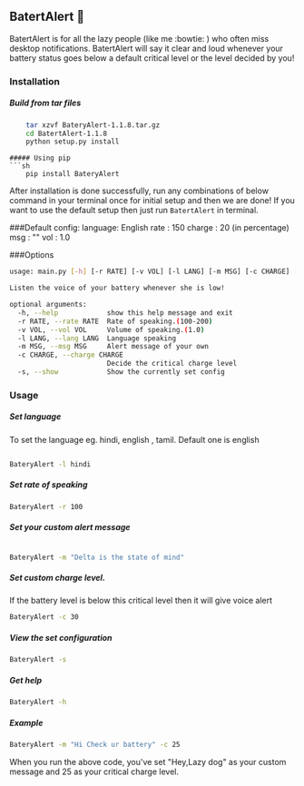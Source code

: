 ## BatertAlert :loudspeaker:

BatertAlert is for all the lazy people (like me :bowtie: ) who often miss desktop notifications. BatertAlert 
will say it clear and loud whenever your battery status goes below a default critical level or the level decided by you! 


### Installation

##### Build from tar files
```sh
	tar xzvf BateryAlert-1.1.8.tar.gz
	cd BatertAlert-1.1.8
	python setup.py install
```
```
##### Using pip
```sh
	pip install BateryAlert
```
After installation is done successfully, run any combinations of below command in your terminal once for initial setup and then we are done! If you want to use the default setup then just run  ``` BatertAlert ``` in terminal. 

###Default config:
	language: English
	rate    : 150
	charge  : 20 (in percentage)
    msg     : ""
    vol     : 1.0

###Options
```sh
usage: main.py [-h] [-r RATE] [-v VOL] [-l LANG] [-m MSG] [-c CHARGE] [-s]

Listen the voice of your battery whenever she is low!

optional arguments:
  -h, --help            show this help message and exit
  -r RATE, --rate RATE  Rate of speaking.(100-200)
  -v VOL, --vol VOL     Volume of speaking.(1.0)
  -l LANG, --lang LANG  Language speaking
  -m MSG, --msg MSG     Alert message of your own
  -c CHARGE, --charge CHARGE
                        Decide the critical charge level
  -s, --show            Show the currently set config


```

### Usage

##### Set language
To set the language eg. hindi, english , tamil. Default one is english
```sh

BateryAlert -l hindi

```

##### Set rate of speaking
```sh
BateryAlert -r 100

```

##### Set your custom alert message
```sh

BateryAlert -m "Delta is the state of mind"

```

##### Set custom charge level. 
If the battery level is below this critical level then it will give voice alert

```sh
BateryAlert -c 30

```
##### View the set configuration
```sh
BateryAlert -s
```

##### Get help
```sh
BateryAlert -h
```
##### Example
```sh
BateryAlert -m "Hi Check ur battery" -c 25
```
When you run the above code, you've set "Hey,Lazy dog" as your custom message and 25 as your critical charge level.
